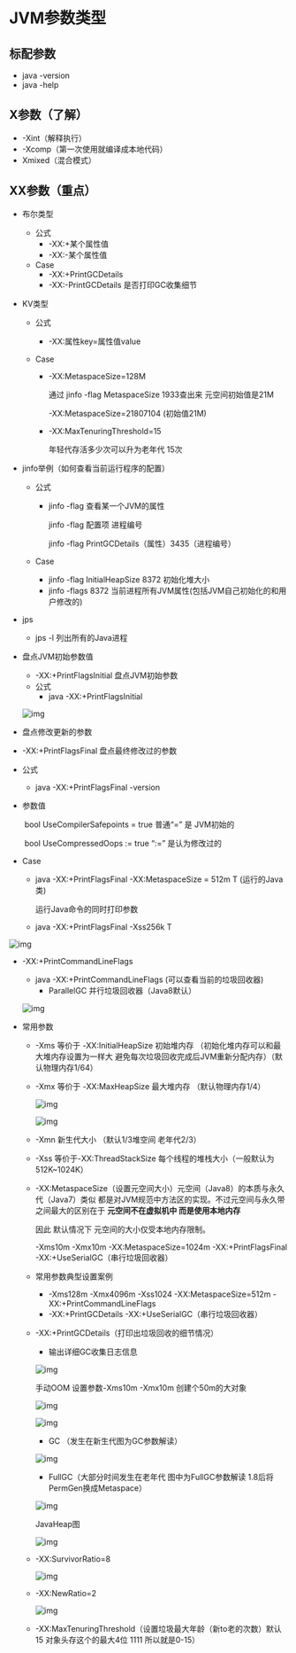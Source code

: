 # JVM参数类型

## 标配参数

- java -version
- java -help

## X参数（了解）

- -Xint（解释执行）
- -Xcomp（第一次使用就编译成本地代码）
- Xmixed（混合模式）

## XX参数（重点）

- 布尔类型

  - 公式
    - -XX:+某个属性值 
    - -XX:-某个属性值 
  - Case
    -  -XX:+PrintGCDetails 
    - -XX:-PrintGCDetails 是否打印GC收集细节

- KV类型

  - 公式

    - -XX:属性key=属性值value

  - Case

    - -XX:MetaspaceSize=128M

      通过 jinfo -flag MetaspaceSize 1933查出来 元空间初始值是21M

      -XX:MetaspaceSize=21807104 (初始值21M)

    - -XX:MaxTenuringThreshold=15

      年轻代存活多少次可以升为老年代 15次

      

- jinfo举例（如何查看当前运行程序的配置）

  - 公式

    - jinfo -flag 查看某一个JVM的属性	

      jinfo -flag 配置项 进程编号

      jinfo -flag PrintGCDetails（属性）3435（进程编号） 

  - Case 

    - jinfo -flag InitialHeapSize 8372 初始化堆大小
    - jinfo -flags 8372 当前进程所有JVM属性(包括JVM自己初始化的和用户修改的)

- jps

  - jps -l 列出所有的Java进程

- 盘点JVM初始参数值

  -  -XX:+PrintFlagsInitial 盘点JVM初始参数
  - 公式
    - java -XX:+PrintFlagsInitial

  ![img](http://img.tomato530.com/PrintFlagsInitial.png)

-  盘点修改更新的参数

  - -XX:+PrintFlagsFinal 盘点最终修改过的参数

  - 公式

    - java -XX:+PrintFlagsFinal -version 

  - 参数值

    ​	bool UseCompilerSafepoints = true 普通“=” 是 JVM初始的

    ​	bool UseCompressedOops := true “:=” 是认为修改过的

  - Case

    - java -XX:+PrintFlagsFinal -XX:MetaspaceSize = 512m T (运行的Java类)

      运行Java命令的同时打印参数

    - java -XX:+PrintFlagsFinal -Xss256k T

  ![img](http://img.tomato530.com/WechatIMG3.png)

- -XX:+PrintCommandLineFlags

  - java -XX:+PrintCommandLineFlags (可以查看当前的垃圾回收器)
    - ParallelGC 并行垃圾回收器（Java8默认）

  ![img](http://img.tomato530.com/WechatIMG245.png)

- 常用参数

  - -Xms 等价于 -XX:InitialHeapSize 初始堆内存 （初始化堆内存可以和最大堆内存设置为一样大 避免每次垃圾回收完成后JVM重新分配内存）（默认物理内存1/64）

  - -Xmx 等价于 -XX:MaxHeapSize 最大堆内存 （默认物理内存1/4）

    ![img](http://img.tomato530.com/XmxXms.png)

    ![img](http://img.tomato530.com/XmxXmsOut.png)

  - -Xmn 新生代大小 （默认1/3堆空间 老年代2/3） 

  - -Xss 等价于-XX:ThreadStackSize 每个线程的堆栈大小（一般默认为512K~1024K）

  - -XX:MetaspaceSize（设置元空间大小）元空间（Java8）的本质与永久代（Java7）类似 都是对JVM规范中方法区的实现。不过元空间与永久带之间最大的区别在于 **元空间不在虚拟机中 而是使用本地内存**

    因此 默认情况下 元空间的大小仅受本地内存限制。

    -Xms10m -Xmx10m -XX:MetaspaceSize=1024m -XX:+PrintFlagsFinal -XX:+UseSerialGC（串行垃圾回收器）

  - 常用参数典型设置案例

    - -Xms128m -Xmx4096m -Xss1024 -XX:MetaspaceSize=512m -XX:+PrintCommandLineFlags 
    - -XX:+PrintGCDetails -XX:+UseSerialGC（串行垃圾回收器）

  - -XX:+PrintGCDetails（打印出垃圾回收的细节情况）

    - 输出详细GC收集日志信息

    ![img](http://img.tomato530.com/PrintGCDetails.png)

    

    手动OOM 设置参数-Xms10m -Xmx10m 创建个50m的大对象

    ![img](http://img.tomato530.com/PrintGCDetails2.png)

    ![img](http://img.tomato530.com/PrintGCDetails3.png)

    - GC （发生在新生代图为GC参数解读）

    ![img](http://img.tomato530.com/GC.png)

    - FullGC（大部分时间发生在老年代 图中为FullGC参数解读 1.8后将PermGen换成Metaspace）

    ![img](http://img.tomato530.com/FullGC.png)

    JavaHeap图

    ![img](http://img.tomato530.com/Javaheap.png)

  - -XX:SurvivorRatio=8

    ![img](http://img.tomato530.com/SurvivorRatio.png)

  - -XX:NewRatio=2

    ![img](http://img.tomato530.com/NewRatio.png)

  - -XX:MaxTenuringThreshold（设置垃圾最大年龄（新to老的次数）默认15 对象头存这个的最大4位 1111 所以就是0-15）

    